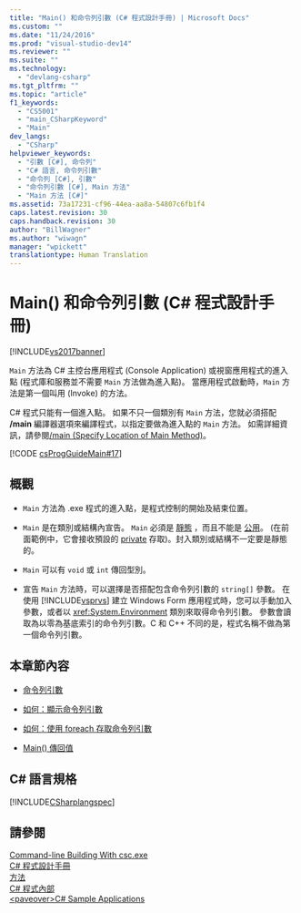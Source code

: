 ```yaml
---
title: "Main() 和命令列引數 (C# 程式設計手冊) | Microsoft Docs"
ms.custom: ""
ms.date: "11/24/2016"
ms.prod: "visual-studio-dev14"
ms.reviewer: ""
ms.suite: ""
ms.technology: 
  - "devlang-csharp"
ms.tgt_pltfrm: ""
ms.topic: "article"
f1_keywords: 
  - "CS5001"
  - "main_CSharpKeyword"
  - "Main"
dev_langs: 
  - "CSharp"
helpviewer_keywords: 
  - "引數 [C#], 命令列"
  - "C# 語言, 命令列引數"
  - "命令列 [C#], 引數"
  - "命令列引數 [C#], Main 方法"
  - "Main 方法 [C#]"
ms.assetid: 73a17231-cf96-44ea-aa8a-54807c6fb1f4
caps.latest.revision: 30
caps.handback.revision: 30
author: "BillWagner"
ms.author: "wiwagn"
manager: "wpickett"
translationtype: Human Translation
---
```

# Main() 和命令列引數 (C# 程式設計手冊)
[!INCLUDE[vs2017banner](../../../csharp/includes/vs2017banner.md)]

`Main` 方法為 C\# 主控台應用程式 \(Console Application\) 或視窗應用程式的進入點   \(程式庫和服務並不需要 `Main` 方法做為進入點\)。  當應用程式啟動時，`Main` 方法是第一個叫用 \(Invoke\) 的方法。  
  
 C\# 程式只能有一個進入點。  如果不只一個類別有 `Main` 方法，您就必須搭配 **\/main** 編譯器選項來編譯程式，以指定要做為進入點的 `Main` 方法。  如需詳細資訊，請參閱[\/main \(Specify Location of Main Method\)](../../../csharp/language-reference/compiler-options/main-compiler-option.md)。  
  
 [!CODE [csProgGuideMain#17](../CodeSnippet/VS_Snippets_VBCSharp/csProgGuideMain#17)]  
  
## 概觀  
  
-   `Main` 方法為 .exe 程式的進入點，是程式控制的開始及結束位置。  
  
-   `Main` 是在類別或結構內宣告。  `Main` 必須是 [靜態](../../../csharp/language-reference/keywords/static.md) ，而且不能是 [公用](../../../csharp/language-reference/keywords/public.md)。  \(在前面範例中，它會接收預設的 [private](../../../csharp/language-reference/keywords/private.md) 存取\)。封入類別或結構不一定要是靜態的。  
  
-   `Main` 可以有 `void` 或 `int` 傳回型別。  
  
-   宣告 `Main` 方法時，可以選擇是否搭配包含命令列引數的 `string[]` 參數。  在使用 [!INCLUDE[vsprvs](../../../csharp/includes/vsprvs_md.md)] 建立 Windows Form 應用程式時，您可以手動加入參數，或者以 <xref:System.Environment> 類別來取得命令列引數。  參數會讀取為以零為基底索引的命令列引數。C 和 C\+\+ 不同的是，程式名稱不做為第一個命令列引數。  
  
## 本章節內容  
  
-   [命令列引數](../../../csharp/programming-guide/main-and-command-args/command-line-arguments.md)  
  
-   [如何：顯示命令列引數](../../../csharp/programming-guide/main-and-command-args/how-to-display-command-line-arguments.md)  
  
-   [如何：使用 foreach 存取命令列引數](../../../csharp/programming-guide/main-and-command-args/how-to-access-command-line-arguments-using-foreach.md)  
  
-   [Main\(\) 傳回值](../../../csharp/programming-guide/main-and-command-args/main-return-values.md)  
  
## C\# 語言規格  
 [!INCLUDE[CSharplangspec](../../../csharp/language-reference/keywords/includes/csharplangspec_md.md)]  
  
## 請參閱  
 [Command\-line Building With csc.exe](../../../csharp/language-reference/compiler-options/command-line-building-with-csc-exe.md)   
 [C\# 程式設計手冊](../../../csharp/programming-guide/index.md)   
 [方法](../../../csharp/programming-guide/classes-and-structs/methods.md)   
 [C\# 程式內部](../../../csharp/programming-guide/inside-a-program/index.md)   
 [\<paveover\>C\# Sample Applications](http://msdn.microsoft.com/zh-tw/9a9d7aaa-51d3-4224-b564-95409b0f3e15)